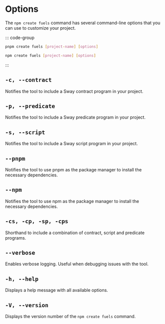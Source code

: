 # Options

The `npm create fuels` command has several command-line options that you can use to customize your project.

::: code-group

```sh [pnpm]
pnpm create fuels [project-name] [options]
```

```sh [npm]
npm create fuels [project-name] [options]
```

:::

## `-c, --contract`

Notifies the tool to include a Sway contract program in your project.

## `-p, --predicate`

Notifies the tool to include a Sway predicate program in your project.

## `-s, --script`

Notifies the tool to include a Sway script program in your project.

## `--pnpm`

Notifies the tool to use pnpm as the package manager to install the necessary dependencies.

## `--npm`

Notifies the tool to use npm as the package manager to install the necessary dependencies.

## `-cs, -cp, -sp, -cps`

Shorthand to include a combination of contract, script and predicate programs.

## `--verbose`

Enables verbose logging. Useful when debugging issues with the tool.

## `-h, --help`

Displays a help message with all available options.

## `-V, --version`

Displays the version number of the `npm create fuels` command.
